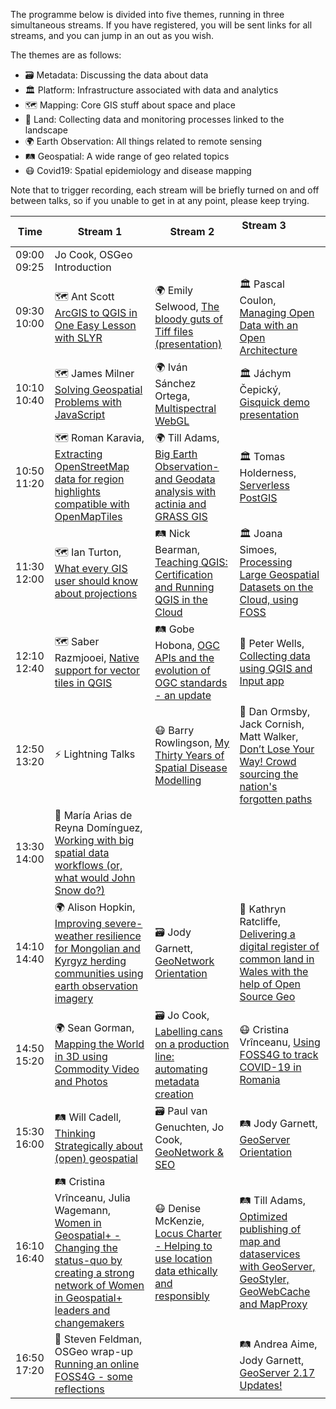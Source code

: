 The programme below is divided into five themes, running in three simultaneous streams. If you have registered, you will be sent links for all streams, and you can jump in an out as you wish.

The themes are as follows:

* 🗃️ Metadata: Discussing the data about data
* 🏛️ Platform: Infrastructure associated with data and analytics
* 🗺️ Mapping: Core GIS stuff about space and place
* 🚜 Land: Collecting data and monitoring processes linked to the landscape
* 🌍 Earth Observation: All things related to remote sensing
* 🛤️ Geospatial: A wide range of geo related topics
* 😷 Covid19: Spatial epidemiology and disease mapping 

Note that to trigger recording, each stream will be briefly turned on and off between talks, so if you unable to get in at any point, please keep trying.

| Time  | Stream 1  | Stream 2  | Stream 3 &nbsp;  &nbsp; &nbsp; &nbsp; &nbsp; &nbsp; &nbsp; &nbsp; &nbsp; &nbsp; &nbsp; &nbsp; &nbsp; &nbsp; &nbsp; &nbsp; &nbsp;|
| ------------- |----------| -------------| -------------|
| 09:00	09:25 | Jo Cook, OSGeo Introduction || |
| 09:30	10:00 |🗺️ Ant Scott [ArcGIS to QGIS in One Easy Lesson with SLYR](https://uk.osgeo.org/foss4gukonline2020/sessions.html#arcgis-to-qgis-in-one-easy-lesson-demo) |🌍 Emily Selwood, [The bloody guts of Tiff files (presentation)](https://uk.osgeo.org/foss4gukonline2020/sessions.html#the-bloody-guts-of-tiff-files-presentation)|🏛️ Pascal Coulon, [Managing Open Data with an Open Architecture](https://uk.osgeo.org/foss4gukonline2020/sessions.html#managing-open-data-with-an-open-architecture-demo)|
| 10:10	10:40 |🗺️ James Milner	[Solving Geospatial Problems with JavaScript](https://uk.osgeo.org/foss4gukonline2020/sessions.html#solving-geospatial-problems-with-javascript-presentation)|🌍 Iván Sánchez Ortega, [Multispectral WebGL](https://uk.osgeo.org/foss4gukonline2020/sessions.html#multispectral-webgl-demo)|🏛️ Jáchym Čepický, [Gisquick demo presentation](https://uk.osgeo.org/foss4gukonline2020/sessions.html#gisquick-demo-presentation-demo)|
| 10:50	11:20 |🗺️ Roman Karavia, [Extracting OpenStreetMap data for region highlights compatible with OpenMapTiles](https://uk.osgeo.org/foss4gukonline2020/sessions.html#extracting-openstreetmap-data-for-region-highlights-compatible-with-openmaptiles-presentation)|🌍 Till Adams, [Big Earth Observation- and Geodata analysis with actinia and GRASS GIS](https://uk.osgeo.org/foss4gukonline2020/sessions.html#big-earth-observation--and-geodata-analysis-with-actinia-and-grass-gis-presentation)|🏛️ Tomas Holderness, [Serverless PostGIS](https://uk.osgeo.org/foss4gukonline2020/sessions.html#serverless-postgis-demo)| 
| 11:30	12:00 |🗺️ Ian Turton, [What every GIS user should know about projections](https://uk.osgeo.org/foss4gukonline2020/sessions.html#what-every-gis-user-should-know-about-projections-presentation)|🛤️ Nick Bearman, [Teaching QGIS: Certification and Running QGIS in the Cloud](https://uk.osgeo.org/foss4gukonline2020/sessions.html#teaching-qgis-certification-and-running-qgis-in-the-cloud-presentation)|🏛️ Joana Simoes, [Processing Large Geospatial Datasets on the Cloud, using FOSS](https://uk.osgeo.org/foss4gukonline2020/sessions.html#processing-large-geospatial-datasets-on-the-cloud-using-foss-presentation)|
| 12:10	12:40 |🗺️ Saber Razmjooei, [Native support for vector tiles in QGIS ](https://uk.osgeo.org/foss4gukonline2020/sessions.html#native-support-for-vector-tiles-in-qgis-presentation)|🛤️ Gobe Hobona, [OGC APIs and the evolution of OGC standards - an update](https://uk.osgeo.org/foss4gukonline2020/sessions.html#ogc-apis-and-the-evolution-of-ogc-standards---an-update-presentation)|🚜 Peter Wells, [Collecting data using QGIS and Input app](https://uk.osgeo.org/foss4gukonline2020/sessions.html#collecting-data-using-qgis-and-input-app-demo)|
| 12:50	13:20 |⚡ Lightning	Talks |😷 Barry Rowlingson, [My Thirty Years of Spatial Disease Modelling](https://uk.osgeo.org/foss4gukonline2020/sessions.html#my-thirty-years-of-spatial-disease-modelling-presentation)|🚜 Dan Ormsby, Jack Cornish, Matt Walker, [Don’t Lose Your Way! Crowd sourcing the nation's forgotten paths](https://uk.osgeo.org/foss4gukonline2020/sessions.html#dont-lose-your-way--crowd-sourcing-the-nations-forgotten-paths-presentation)|
| 13:30	14:00 |🔑 María Arias de Reyna Domínguez, [Working with big spatial data workflows (or, what would John Snow do?)](https://uk.osgeo.org/foss4gukonline2020/sessions.html#working-with-big-spatial-data-workflows-or-what-would-john-snow-do-keynote)| |||
| 14:10	14:40 |🌍 Alison Hopkin, [Improving severe-weather resilience for Mongolian and Kyrgyz herding communities using earth observation imagery](https://uk.osgeo.org/foss4gukonline2020/sessions.html#improving-severe-weather-resilience-for-mongolian-and-kyrgyz-herding-communities-using-earth-observation-imagery-presentation)|🗃️ Jody Garnett, [GeoNetwork Orientation](https://uk.osgeo.org/foss4gukonline2020/sessions.html#geonetwork-orientation-presentation)|🚜 Kathryn Ratcliffe, [Delivering a digital register of common land in Wales with the help of Open Source Geo](https://uk.osgeo.org/foss4gukonline2020/sessions.html#delivering-a-digital-register-of-common-land-in-wales-with-the-help-of-open-source-geo-demo)|
| 14:50	15:20 |🌍 Sean Gorman, [Mapping the World in 3D using Commodity Video and Photos](https://uk.osgeo.org/foss4gukonline2020/sessions.html#mapping-the-world-in-3d-using-commodity-video-and-photos-presentation)| 🗃️ Jo Cook, [Labelling cans on a production line: automating metadata creation](https://uk.osgeo.org/foss4gukonline2020/sessions.html#labelling-cans-on-a-production-line-automating-metadata-creation-demo)|😷 Cristina Vrînceanu, [Using FOSS4G to track COVID-19 in Romania](https://uk.osgeo.org/foss4gukonline2020/sessions.html#using-foss4g-to-track-covid-19-in-romania-demo)| 
| 15:30	16:00 |🛤️ Will Cadell, [Thinking Strategically about (open) geospatial](https://uk.osgeo.org/foss4gukonline2020/sessions.html#thinking-strategically-about-open-geospatial-presentation)|🗃️ Paul van Genuchten, Jo Cook, [GeoNetwork & SEO](https://uk.osgeo.org/foss4gukonline2020/sessions.html#geonetwork--seo-presentation)|🛤️ Jody Garnett, [GeoServer Orientation](https://uk.osgeo.org/foss4gukonline2020/sessions.html#geoserver-orientation-presentation)|
| 16:10	16:40 |🛤️ Cristina Vrînceanu, Julia Wagemann, [Women in Geospatial+ - Changing the status-quo by creating a strong network of Women in Geospatial+ leaders and changemakers](https://uk.osgeo.org/foss4gukonline2020/sessions.html#women-in-geospatial---changing-the-status-quo-by-creating-a-strong-network-of-women-in-geospatial-leaders-and-changemakers-presentation)|😷 Denise McKenzie, [Locus Charter - Helping to use location data ethically and responsibly](https://uk.osgeo.org/foss4gukonline2020/sessions.html#locus-charter---helping-to-use-location-data-ethically-and-responsibly-presentation)|🛤️ Till Adams, [Optimized publishing of map and dataservices with GeoServer, GeoStyler, GeoWebCache and MapProxy](https://uk.osgeo.org/foss4gukonline2020/sessions.html#optimized-publishing-of-map-and-dataservices-with-geoserver-geostyler-geowebcache-and-mapproxy-presentation)|
| 16:50	17:20 |🔑 Steven Feldman, OSGeo wrap-up [Running an online FOSS4G - some reflections](https://uk.osgeo.org/foss4gukonline2020/sessions.html#running-an-online-foss4g---some-reflections-keynote)| |🛤️ Andrea Aime, Jody Garnett, [GeoServer 2.17 Updates!](https://uk.osgeo.org/foss4gukonline2020/sessions.html#geoserver-217-updatespresentation)|

